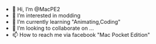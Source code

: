 - 👋 Hi, I’m @MacPE2
- 👀 I’m interested in modding
- 🌱 I’m currently learning "Animating,Coding"
- 💞️ I’m looking to collaborate on ...
- 📫 How to reach me via facebook "Mac Pocket Edition"

<!---
MacPE2/MacPE2 is a ✨ special ✨ repository because its `README.md` (this file) appears on your GitHub profile.
You can click the Preview link to take a look at your changes.
--->

